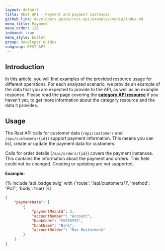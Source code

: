 ```yaml
---
layout: default
title: REST API - Payment and payment instances
github_link: developers-guide/rest-api/examples/media/index.md
menu_title: Payment
menu_order: 120
indexed: true
menu_style: bullet
group: Developer Guides
subgroup: REST API
---
```


## Introduction

In this article, you will find examples of the provided resource usage for different operations. For each analyzed scenario, we provide an example of the data that you are expected to provide to the API, as well as an example response.
Please read the page covering the **[category API resource](/developers-guide/rest-api/api-resource-categories/)** if you haven't yet, to get more information about the category resource and the data it provides.

## Usage

The Rest API calls for customer data (`/api/customers` and `/api/customers/{id}`) support payment information.
This means you can list, create or update the payment data for customers.

Calls for order details (`/api/orders/{id}`) covers the payment instances.
This contains the information about the payment and orders.
This field could not be changed. Creating or updating are not supported.

**Example:**

{% include 'api_badge.twig' with {'route': '/api/customers/1', 'method': 'PUT', 'body': true} %}
```json
{
    "paymentData": [
        {
            "paymentMeanId": 2,
            "accountNumber": "Account",
            "bankCode": "55555555",
            "bankName": "Bank",
            "accountHolder": "Max Mustermann"
        }
    ]
}
```
